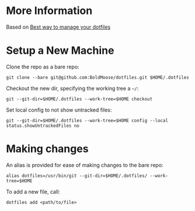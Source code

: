 # More Information
Based on [Best way to manage your dotfiles](https://medium.com/@simontoth/best-way-to-manage-your-dotfiles-2c45bb280049)
# Setup a New Machine
Clone the repo as a bare repo:
```
git clone --bare git@github.com:BoldMoose/dotfiles.git $HOME/.dotfiles
```
Checkout the new dir, specifying the working tree a `~/`:
```
git --git-dir=$HOME/.dotfiles --work-tree=$HOME checkout
```
Set local config to not show untracked files:
```
git --git-dir=$HOME/.dotfiles --work-tree=$HOME config --local status.showUntrackedFiles no
```

# Making changes
An alias is provided for ease of making changes to the bare repo:
```
alias dotfiles=/usr/bin/git --git-dir=$HOME/.dotfiles/ --work-tree=$HOME
```
To add a new file, call:
```
dotfiles add <path/to/file>
```